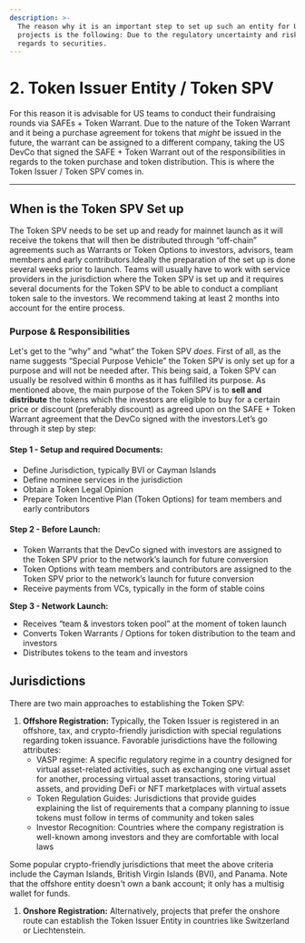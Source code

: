 ```yaml
---
description: >-
  The reason why it is an important step to set up such an entity for US
  projects is the following: Due to the regulatory uncertainty and risks in
  regards to securities.
---
```


# 2. Token Issuer Entity / Token SPV

For this reason it is advisable for US teams to conduct their fundraising rounds via SAFEs + Token Warrant. Due to the nature of the Token Warrant and it being a purchase agreement for tokens that _might_ be issued in the future, the warrant can be assigned to a different company, taking the US DevCo that signed the SAFE + Token Warrant out of the responsibilities in regards to the token purchase and token distribution. This is where the Token Issuer / Token SPV comes in.

***

## **When is the Token SPV Set up**

The Token SPV needs to be set up and ready for mainnet launch as it will receive the tokens that will then be distributed through “off-chain” agreements such as Warrants or Token Options to investors, advisors, team members and early contributors.Ideally the preparation of the set up is done several weeks prior to launch. Teams will usually have to work with service providers in the jurisdiction where the Token SPV is set up and it requires several documents for the Token SPV to be able to conduct a compliant token sale to the investors. We recommend taking at least 2 months into account for the entire process.

### **Purpose & Responsibilities**

Let's get to the “why” and “what” the Token SPV _does_. First of all, as the name suggests “Special Purpose Vehicle” the Token SPV is only set up for a purpose and will not be needed after. This being said, a Token SPV can usually be resolved within 6 months as it has fulfilled its purpose. As mentioned above, the main purpose of the Token SPV is to **sell and distribute** the tokens which the investors are eligible to buy for a certain price or discount (preferably discount) as agreed upon on the SAFE + Token Warrant agreement that the DevCo signed with the investors.Let’s go through it step by step:

#### **Step 1 - Setup and required Documents:**

* Define Jurisdiction, typically BVI or Cayman Islands
* Define nominee services in the jurisdiction
* Obtain a Token Legal Opinion
* Prepare Token Incentive Plan (Token Options) for team members and early contributors

#### **Step 2 - Before Launch:**

* Token Warrants that the DevCo signed with investors are assigned to the Token SPV prior to the network’s launch for future conversion
* Token Options with team members and contributors are assigned to the Token SPV prior to the network’s launch for future conversion
* Receive payments from VCs, typically in the form of stable coins

**Step 3 - Network Launch:**

* Receives “team & investors token pool” at the moment of token launch
* Converts Token Warrants / Options for token distribution to the team and investors
* Distributes tokens to the team and investors

## **Jurisdictions**

There are two main approaches to establishing the Token SPV:

1. **Offshore Registration:** Typically, the Token Issuer is registered in an offshore, tax, and crypto-friendly jurisdiction with special regulations regarding token issuance. Favorable jurisdictions have the following attributes:
   * VASP regime: A specific regulatory regime in a country designed for virtual asset-related activities, such as exchanging one virtual asset for another, processing virtual asset transactions, storing virtual assets, and providing DeFi or NFT marketplaces with virtual assets
   * Token Regulation Guides: Jurisdictions that provide guides explaining the list of requirements that a company planning to issue tokens must follow in terms of community and token sales
   * Investor Recognition: Countries where the company registration is well-known among investors and they are comfortable with local laws

Some popular crypto-friendly jurisdictions that meet the above criteria include the Cayman Islands, British Virgin Islands (BVI), and Panama. Note that the offshore entity doesn't own a bank account; it only has a multisig wallet for funds.

1. **Onshore Registration:** Alternatively, projects that prefer the onshore route can establish the Token Issuer Entity in countries like Switzerland or Liechtenstein.
